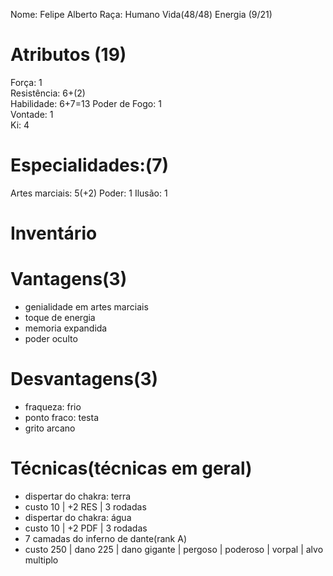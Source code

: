 Nome: Felipe Alberto
Raça: Humano
Vida(48/48)
Energia (9/21)

# Atributos (19)
Força: 1  
Resistência: 6+(2)   
Habilidade: 6+7=13
Poder de Fogo: 1     
Vontade: 1  
Ki: 4

# Especialidades:(7)
Artes marciais: 5(+2)
Poder: 1
Ilusão: 1

# Inventário  

# Vantagens(3) 
- genialidade em artes marciais
- toque de energia
- memoria expandida
- poder oculto
# Desvantagens(3) 
- fraqueza: frio
- ponto fraco: testa
- grito arcano


# Técnicas(técnicas em geral)
- dispertar do chakra: terra
 - custo 10 | +2 RES | 3 rodadas
- dispertar do chakra: água
 - custo 10 | +2 PDF | 3 rodadas
- 7 camadas do inferno de dante(rank A)
 - custo 250 | dano 225 | dano gigante | pergoso | poderoso | vorpal | alvo multiplo
